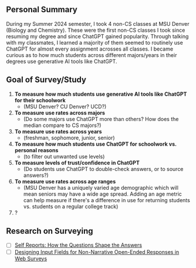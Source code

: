 ## Personal Summary
During my Summer 2024 semester, I took 4 non-CS classes at MSU Denver (Biology and Chemistry). These were the first non-CS classes I took since resuming my degree and since ChatGPT gained popularity. Through talking with my classmates, I learned a majority of them seemed to routinely use ChatGPT for almost every assignment acrosses all classes. I became curious as to how much students across different majors/years in their degrees use generative AI tools like ChatGPT.

## Goal of Survey/Study
1. **To measure how much students use generative AI tools like ChatGPT for their schoolwork**
   - (MSU Denver? CU Denver? UCD?)
3. **To measure use rates across majors**
   - (Do some majors use ChatGPT more than others? How does the median compare to CS majors?)
5. **To measure use rates across years**
   - (freshman, sophomore, junior, senior)
7. **To measure how much students use ChatGPT for schoolwork vs. personal reasons**
   - (to filter out unwanted use levels)
9. **To measure levels of trust/confidence in ChatGPT**
   - (Do students use ChatGPT to double-check answers, or to source answers?)
11. **To measure use rates across age ranges**
    - (MSU Denver has a uniquely varied age demographic which will mean seniors may have a wide age spread. Adding an age metric can help measure if there's a difference in use for returning students vs. students on a regular college track)
13. ?

## Research on Surveying
- [ ] [Self Reports: How the Questions Shape the Answers](https://cci.drexel.edu/faculty/sgasson/Readings/Schwarz%20%5B1999%5D%20Self-reports%20-%20How%20the%20questions%20shape%20the%20answers.pdf)
- [ ] [Designing Input Fields for Non-Narrative Open-Ended Responses in Web Surveys](https://www.ncbi.nlm.nih.gov/pmc/articles/PMC3570266/)

